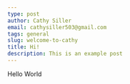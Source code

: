 ```yaml
---
type: post
author: Cathy Siller
email: cathysiller503@gmail.com
tags: general
slug: welcome-to-cathy
title: Hi!
description: This is an example post
---
```

Hello World 

